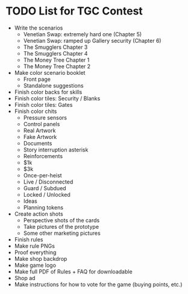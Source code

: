 # TODO List for TGC Contest
* Write the scenarios
  - Venetian Swap: extremely hard one (Chapter 5)
  - Venetian Swap: ramped up Gallery security (Chapter 6)
  - The Smugglers Chapter 3
  - The Smugglers Chapter 4
  - The Money Tree Chapter 1
  - The Money Tree Chapter 2
* Make color scenario booklet
  - Front page
  - Standalone suggestions
* Finish color backs for skills
* Finish color tiles: Security / Blanks
* Finish color tiles: Gates
* Finish color chits
  * Pressure sensors
  * Control panels
  * Real Artwork
  * Fake Artwork
  * Documents
  * Story interruption asterisk
  * Reinforcements
  * $1k
  * $3k
  * Once-per-heist
  * Live / Disconnected
  * Guard / Subdued
  * Locked / Unlocked
  * Ideas
  * Planning tokens
* Create action shots
  * Perspective shots of the cards
  * Take pictures of the prototype
  * Some other marketing pictures
* Finish rules
* Make rule PNGs
* Proof everything
* Make shop backdrop
* Make game logo
* Make full PDF of Rules + FAQ for downloadable
* Shop ad
* Make instructions for how to vote for the game (buying points, etc.)
